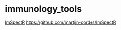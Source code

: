 # immunology_tools

[ImSpectR](https://github.com/martijn-cordes/ImSpectR)  https://github.com/martijn-cordes/ImSpectR
